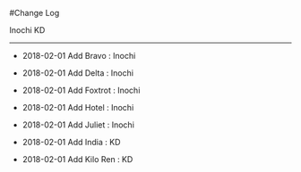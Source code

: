 #Change Log

Inochi
KD
**************

- 2018-02-01 Add Bravo : Inochi
- 2018-02-01 Add Delta : Inochi
- 2018-02-01 Add Foxtrot : Inochi
- 2018-02-01 Add Hotel : Inochi
- 2018-02-01 Add Juliet : Inochi

- 2018-02-01 Add India : KD
- 2018-02-01 Add Kilo Ren : KD